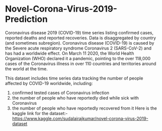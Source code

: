 # Novel-Corona-Virus-2019-Prediction
Coronavirus disease 2019 (COVID-19) time series listing confirmed cases, reported deaths and reported recoveries. Data is disaggregated by country (and sometimes subregion). Coronavirus disease (COVID-19) is caused by the Severe acute respiratory syndrome Coronavirus 2 (SARS-CoV-2) and has had a worldwide effect. On March 11 2020, the World Health Organization (WHO) declared it a pandemic, pointing to the over 118,000 cases of the Coronavirus illness in over 110 countries and territories around the world at the time.

This dataset includes time series data tracking the number of people affected by COVID-19 worldwide, including:

1) confirmed tested cases of Coronavirus infection
2) the number of people who have reportedly died while sick with Coronavirus
3) the number of people who have reportedly recovered from it
Here is the kaggle link for the dataset:- https://www.kaggle.com/sudalairajkumar/novel-corona-virus-2019-dataset
